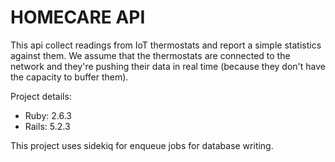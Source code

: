 HOMECARE API
===================

This api collect readings from IoT thermostats and report a simple statistics against them.
We assume that the thermostats are connected to the network and they're pushing their data in real time (because they don't have the capacity to buffer them).

Project details:
* Ruby: 2.6.3
* Rails: 5.2.3

This project uses sidekiq for enqueue jobs for database writing.